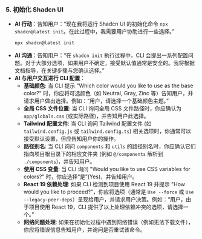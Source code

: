 ### 5. 初始化 Shadcn UI

*   **AI 行动**：告知用户：“现在我将运行 Shadcn UI 的初始化命令 `npx shadcn@latest init`。在此过程中，我需要用户协助进行一些选择。”
    ```bash
    npx shadcn@latest init
    ```
*   **AI 沟通**：告知用户：“在 `shadcn init` 执行过程中，CLI 会提出一系列配置问题。对于大部分选项，如果用户不确定，接受默认值通常是安全的。我将根据文档指导，在关键步骤与您确认选择。”
*   **AI 与用户交互进行 CLI 配置**：
    *   **基础颜色**: 当 CLI 提示 "Which color would you like to use as the base color?" 时，你应将可选颜色（如 Neutral, Gray, Zinc 等）告知用户，并请求用户做出选择。例如：“用户，请选择一个基础颜色主题。”
    *   **全局 CSS 文件位置**: 当 CLI 询问全局 CSS 文件路径时，你应确认为 `app/globals.css` (或实际路径)，并告知用户此选择。
    *   **Tailwind 配置文件**: 当 CLI 询问 Tailwind 配置文件 (如 `tailwind.config.js` 或 `tailwind.config.ts`) 相关选项时，你通常可以接受默认设置，但应告知用户你的操作。
    *   **路径别名**: 当 CLI 询问 `components` 和 `utils` 的路径别名时，你应确认它们指向项目根目录下的相应文件夹 (例如 `@/components` 解析到 `./components`)，并告知用户。
    *   **使用 CSS 变量**: 当 CLI 询问 "Would you like to use CSS variables for colors?" 时，你应选择“是”(Yes)，并告知用户。
    *   **React 19 依赖处理**: 如果 CLI 检测到项目使用 React 19 并提示 "How would you like to proceed?"，你应将选项（通常是 `Use --force` 或 `Use --legacy-peer-deps`）呈现给用户，并请求用户决策。例如：“用户，由于项目使用 React 19，CLI 提供了以上处理依赖冲突的选项，请选择一个。”
    *   **网络问题处理**: 如果在初始化过程中遇到网络错误（例如无法下载文件），你应将错误信息告知用户，并询问是否重试该命令。
